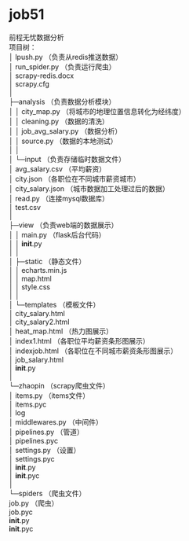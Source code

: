# job51
前程无忧数据分析  
项目树：  
│  lpush.py                 （负责从redis推送数据）  
│  run_spider.py            （负责运行爬虫）  
│  scrapy-redis.docx  
│  scrapy.cfg  
│  
├─analysis  （负责数据分析模块）  
│  │  city_map.py           （将城市的地理位置信息转化为经纬度）  
│  │  cleaning.py           （数据的清洗）  
│  │  job_avg_salary.py     （数据分析）  
│  │  source.py             （数据的本地测试）  
│  │  
│  └─input  （负责存储临时数据文件）  
│          avg_salary.csv   （平均薪资）  
│          city.json        （各职位在不同城市薪资城市）  
│          city_salary.json （城市数据加工处理过后的数据）  
│          read.py          （连接mysql数据库）  
│          test.csv  
│  
├─view  （负责web端的数据展示）  
│  │  main.py               （flask后台代码）  
│  │  __init__.py  
│  │  
│  ├─static （静态文件）  
│  │      echarts.min.js  
│  │      map.html  
│  │      style.css  
│  │  
│  └─templates  （模板文件）  
│          city_salary.html   
│          city_salary2.html  
│          heat_map.html    （热力图展示）  
│          index1.html      （各职位平均薪资条形图展示）  
│          indexjob.html    （各职位在不同城市薪资条形图展示）  
│          job_salary.html    
│          __init__.py    
│  
└─zhaopin   （scrapy爬虫文件）  
    │  items.py             （items文件）  
    │  items.pyc  
    │  log  
    │  middlewares.py       （中间件）  
    │  pipelines.py         （管道）  
    │  pipelines.pyc  
    │  settings.py          （设置）  
    │  settings.pyc  
    │  __init__.py  
    │  __init__.pyc  
    │  
    └─spiders   （爬虫文件）  
            job.py          （爬虫）  
            job.pyc  
            __init__.py  
            __init__.pyc  
  
